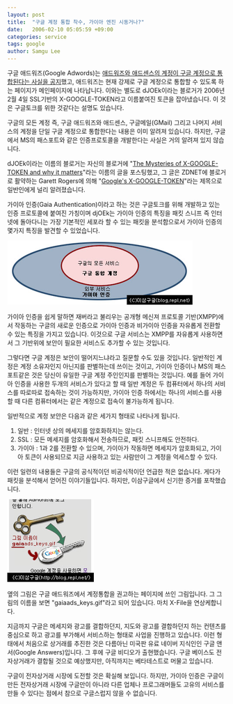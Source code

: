 ```yaml
---
layout: post
title:  "구글 계정 통합 착수, 가이아 엔진 시동거나?"
date:   2006-02-10 05:05:59 +09:00
categories: service
tags: google
author: Samgu Lee
---
```

구글 애드워즈(Google Adwords)는 [애드워즈와 애드센스의 계정이 구글 계정으로 통합된다는 사실을 공지](https://adwords.google.com/support/bin/answer.py?answer=24823&#038;hl=ko)했고, 애드워즈는 현재 강제로 구글 계정으로 통합할 수 있도록 하는 페이지가 메인페이지에 나타납니다. 이와는 별도로 dJOEk이라는 블로거가 2006년 2월 4일 SSL기반의 X-GOOGLE-TOKEN라고 이름붙여진 토큰을 잡아냈습니다. 이 것은 구글토크를 위한 것같다는 설명도 있습니다.

구글의 모든 계정 즉, 구글 애드워즈와 애드센스, 구글메일(GMail) 그리고 나머지 서비스의 계정을 단일 구글 계정으로 통합한다는 내용은 이미 알려져 있습니다. 하지만, 구글에서 MS의 패스포트와 같은 인증프로토콜을 개발한다는 사실은 거의 알려져 있지 않습니다.

dJOEk이라는 이름의 블로거는 자신의 블로거에 "[The Mysteries of X-GOOGLE-TOKEN and why it matters](http://dystopics.dump.be/2006/02/04/the-mysteries-of-x-google-token-and-why-it-matters/)"라는 이름의 글을 포스팅했고, 그 글은 ZDNET에 블로거로 활약하는 Garett Rogers에 의해 "[Google's X-GOOGLE-TOKEN](http://blogs.zdnet.com/Google/?p=93)"라는 제목으로 일반인에게 널리 알려졌습니다.

가이아 인증(Gaia Authentication)이라고 하는 것은 구글토크를 위해 개발하고 있는 인증 프로토콜에 붙여진 가칭이며 djOEk는 가이아 인증의 특징을 패킷 스니프 즉 인터넷에 돌아다니는 가장 기본적인 세포라 할 수 있는 패킷을 분석함으로서 가이아 인증의 몇가지 특징을 발견할 수 있었습니다.

![가이아 인증 서비스 구조](/assets/gaia.jpg)

가이아 인증을 쉽게 말하면 재버라고 불리우는 공개형 메신져 프로토콜 기반(XMPP)에서 작동하는 구글의 새로운 인증으로 가이아 인증과 비가이아 인증을 자유롭게 전환할 수 있는 특징을 가지고 있습니다. 이것으로 구글 서비스는 XMPP를 자유롭게 사용하면서 그 기반위에 보안이 필요한 서비스도 추가할 수 있는 것입니다.

그렇다면 구글 계정은 보안이 떨어지느냐라고 질문할 수도 있을 것입니다. 일반적인 계정은 계정 소유자인지 아닌지를 판별하는데 쓰이는 것이고, 가이아 인증이나 MS의 패스포트같은 것은 당신이 유일한 구글 계정 주인인지를 판별하는 것입니다. 예를 들어 가이아 인증을 사용한 두개의 서비스가 있다고 할 때 일반 계정은 두 컴퓨터에서 하나의 서비스를 따로따로 접속하는 것이 가능하지만, 가이아 인증 하에서는 하나의 서비스를 사용할 때 다른 컴퓨터에서는 같은 계정으로 접속이 불가능하게 됩니다.

일반적으로 계정 보안은 다음과 같은 세가지 형태로 나타나게 됩니다.

1. 일반 : 인터넷 상의 메세지를 암호화하지는 않는다.
2. SSL : 모든 메세지를 암호화해서 전송하므로, 패킷 스니프해도 안전하다.
3. 가이아 : 1과 2를 전환할 수 있으며, 가이아가 작동하면 메세지가 암호화되고, 가이아 토큰이 사용되므로 지금 사용하고 있는 사람만이 그 계정을 억세스할 수 있다.

이런 일련의 내용들은 구글의 공식적이던 비공식적이던 언급한 적은 없습니다. 게다가 패킷을 분석해서 얻어진 이야기들입니다. 하지만, 이삼구글에서 신기한 증거를 포착했습니다.

![가이아 프로토콜 증거](/assets/gaiaads_keys.jpg)

옆의 그림은 구글 애드워즈에서 계정통합을 권고하는 페이지에 쓰인 그림입니다. 그 그림의 이름을 보면 "gaiaads_keys.gif"라고 되어 있습니다. 마치 X-File을 연상케합니다.

지금까지 구글은 메세지와 광고를 결합하던지, 지도와 광고를 결합하던지 하는 컨텐츠를 중심으로 하고 광고를 부가해서 서비스하는 형태로 사업을 진행하고 있습니다. 이런 형태에서 처음으로 상거래를 추진한 것은 다름아닌 미국판 유료 네이버 지식인인 구글 앤서(Google Answers)입니다. 그 후에 구글 비디오가 출현했습니다. 구글 베이스도 전자상거래가 결합될 것으로 예상했지만, 아직까지는 베타테스트로 머물고 있습니다.

구글이 전자상거래 시장에 도전할 것은 확실해 보입니다. 하지만, 가이아 인증은 구글이 만든 전자상거래 시장에 구글만이 아니라 다른 업체나 프로그래머들도 고유의 서비스를 만들 수 있다는 점에서 참으로 구글스럽지 않을 수 없습니다.
